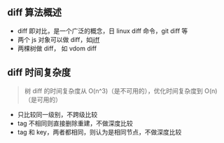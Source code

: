 ## diff 算法概述

- diff 即对比，是一个广泛的概念，日 linux diff 命令，git diff 等
- 两个 js 对象可以做 diff，如[jiff](https://github.com/cujojs/jiff)
- 两棵树做 diff， 如 vdom diff

## diff 时间复杂度

> 树 diff 的时间复杂度从 O(n^3)（是不可用的），优化时间复杂度到 O(n)（是可用的）

- 只比较同一级别，不跨级比较
- tag 不相同则直接删除重建，不做深度比较
- tag 和 key，两者都相同，则认为是相同节点，不做深度比较
